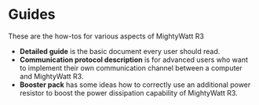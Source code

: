 # Guides
These are the how-tos for various aspects of MightyWatt R3
- **Detailed guide** is the basic document every user should read.
- **Communication protocol description** is for advanced users who want to implement their own communication channel between a computer and MightyWatt R3.
- **Booster pack** has some ideas how to correctly use an additional power resistor to boost the power dissipation capability of MightyWatt R3.
